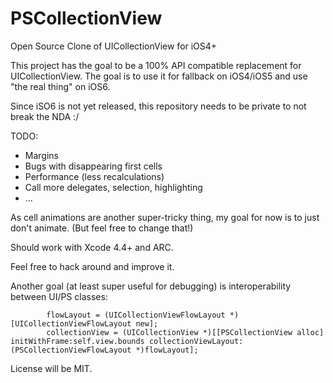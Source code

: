 PSCollectionView
================

Open Source Clone of UICollectionView for iOS4+

This project has the goal to be a 100% API compatible replacement for UICollectionView.
The goal is to use it for fallback on iOS4/iOS5 and use "the real thing" on iOS6.

Since iSO6 is not yet released, this repository needs to be private to not break the NDA :/

TODO:
- Margins
- Bugs with disappearing first cells
- Performance (less recalculations)
- Call more delegates, selection, highlighting
- ...

As cell animations are another super-tricky thing, my goal for now is to just don't animate.
(But feel free to change that!)


Should work with Xcode 4.4+ and ARC.

Feel free to hack around and improve it.


Another goal (at least super useful for debugging) is interoperability between UI/PS classes:

            flowLayout = (UICollectionViewFlowLayout *)[UICollectionViewFlowLayout new];
            collectionView = (UICollectionView *)[[PSCollectionView alloc] initWithFrame:self.view.bounds collectionViewLayout:(PSCollectionViewFlowLayout *)flowLayout];


License will be MIT.